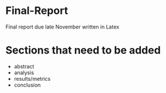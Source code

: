 # Final-Report
Final report due late November  written in Latex

# Sections that need to be added
- abstract
- analysis
- results/metrics
- conclusion
